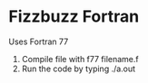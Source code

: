 # Fizzbuzz Fortran

Uses Fortran 77


1. Compile file with f77 filename.f
2. Run the code by typing ./a.out
